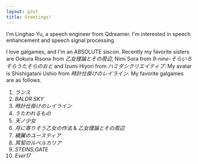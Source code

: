 ```yaml
---
layout: post
title: Greetings!
---
```


I'm Linghao Yu, a speech engineer from Qdreamer. I'm interested in speech enhancement and speech signal processing.


I love galgames, and I'm an ABSOLUTE siscon. Recently my favorite sisters are Ookura Risona from *乙女理論とその周辺*, Nimi Sora from *9-nine-そらいろそらうたそらのおと* and Izumi Hiyori from *ハミダシクリエイティブ*. My avatar is Shishigatani Ushio from *時計仕掛けのレイライン*. My favorite galgames are as follows. 

1. *ランス*
2. *BALDR SKY*
3. *時計仕掛けのレイライン*
4. *うたわれるもの*
5. *天ノ少女*
6. *月に寄りそう乙女の作法* & *乙女理論とその周辺*
7. *穢翼のユースティア*
8. *冥契のルペルカリア*
9. *STEINS;GATE*
10. *Ever17*
